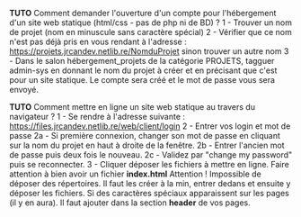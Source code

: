 **TUTO**
Comment demander l'ouverture d'un compte pour l'hébergement d'un site web statique (html/css - pas de php ni de BD) ?
1 - Trouver un nom de projet (nom en minuscule sans caractère spécial)
2 - Vérifier que ce nom n'est pas déjà pris en vous rendant à l'adresse : https://projets.jrcandev.netlib.re/NomduProjet sinon trouver un autre nom
3 - Dans le salon ⁠hébergement_projets de la catégorie PROJETS, tagguer admin-sys en donnant le nom du projet à créer et en précisant que c'est pour un site statique.
Le compte sera créé et le mot de passe vous sera envoyé.


**TUTO**
Comment mettre en ligne un site web statique au travers du navigateur ?
1 - Se rendre à l'adresse suivante : https://files.jrcandev.netlib.re/web/client/login
2 - Entrer vos login et mot de passe
  2a - Si première connexion, changer son mot de passe en cliquant sur la nom du projet en haut à droite de la fenêtre.
  2b - Entrer l'ancien mot de passe puis deux fois le nouveau.
  2c - Validez par "change my password" puis se reconnecter.
3 - Cliquer déposer les fichiers à mettre en ligne. Faire attention à bien avoir un fichier **index.html**
Attention ! Impossible de déposer des répertoires. Il faut les créer à la min, entrer dedans et ensuite y déposer les fichiers.
Si des caractères spéciaux apparaissent sur les pages (il y en aura). Il faut ajouter
**<meta charset="utf-8">** dans la section **header** de vos pages.
